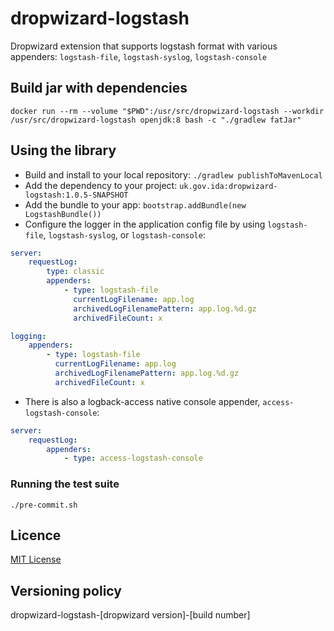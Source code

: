 # dropwizard-logstash

Dropwizard extension that supports logstash format with various appenders: `logstash-file`, `logstash-syslog`, `logstash-console`
## Build jar with dependencies
`docker run --rm --volume "$PWD":/usr/src/dropwizard-logstash --workdir /usr/src/dropwizard-logstash openjdk:8 bash -c "./gradlew fatJar"`
## Using the library

* Build and install to your local repository: `./gradlew publishToMavenLocal`
* Add the dependency to your project: `uk.gov.ida:dropwizard-logstash:1.0.5-SNAPSHOT`
* Add the bundle to your app: `bootstrap.addBundle(new LogstashBundle())`
* Configure the logger in the application config file by using `logstash-file`, `logstash-syslog`, or `logstash-console`: 
````yaml
server:
    requestLog:
        type: classic
        appenders:
            - type: logstash-file
              currentLogFilename: app.log
              archivedLogFilenamePattern: app.log.%d.gz
              archivedFileCount: x

logging:
    appenders:
        - type: logstash-file
          currentLogFilename: app.log
          archivedLogFilenamePattern: app.log.%d.gz
          archivedFileCount: x    
````
* There is also a logback-access native console appender, `access-logstash-console`:
````yaml
server:
    requestLog:
        appenders:
            - type: access-logstash-console

````
           

### Running the test suite

`./pre-commit.sh`

## Licence

[MIT License](LICENCE)

## Versioning policy

dropwizard-logstash-[dropwizard version]-[build number]

